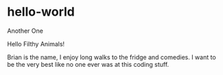 # hello-world
Another One

Hello Filthy Animals!

Brian is the name, I enjoy long walks to the fridge and comedies.
I want to be the very best like no one ever was at this coding stuff.

